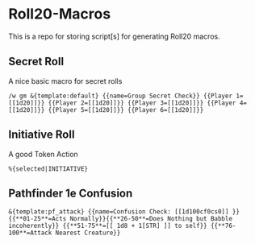 # Roll20-Macros

This is a repo for storing script[s] for generating Roll20 macros.

## Secret Roll

A nice basic macro for secret rolls

```
/w gm &{template:default} {{name=Group Secret Check}} {{Player 1=[[1d20]]}} {{Player 2=[[1d20]]}} {{Player 3=[[1d20]]}} {{Player 4=[[1d20]]}} {{Player 5=[[1d20]]}} {{Player 6=[[1d20]]}}
```

## Initiative Roll

A good Token Action

```
%{selected|INITIATIVE}
```

## Pathfinder 1e Confusion

```
&{template:pf_attack} {{name=Confusion Check: [[1d100cf0cs0]] }} {{**01-25**=Acts Normally}}{{**26-50**=Does Nothing but Babble incoherently}} {{**51-75**=[[ 1d8 + 1[STR] ]] to self}} {{**76-100**=Attack Nearest Creature}}
```
